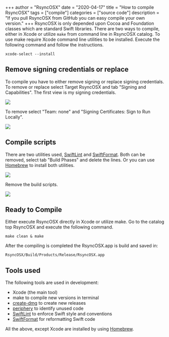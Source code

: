 +++
author = "RsyncOSX"
date = "2020-04-17"
title =  "How to compile RsyncOSX"
tags = ["compile"]
categories = ["source code"]
description = "If you pull RsyncOSX from GitHub you can easy compile your own version."
+++
RsyncOSX is only depended upon Cocoa and  Foundation classes which are standard Swift libraries. There are two ways to compile, either in Xcode or utilize `make` from command line in RsyncOSX catalog. To use make require Xcode command line utilities to be installed. Execute the following command and follow the instructions.

`xcode-select --install`

## Remove signing credentials or replace

To compile you have to either remove signing or replace signing credentials. To remove or replace select Target RsyncOSX and tab "Signing and Capabilities". The first view is my signing credentials.

![](/images/RsyncOSX/master/compile/signing.png)

To remove select "Team: none" and "Signing Certificates: Sign to Run Locally".

![](/images/RsyncOSX/master/compile/nonsigning.png)

## Compile scripts

There are two utilities used, [SwiftLint](https://github.com/realm/SwiftLint) and [SwiftFormat](https://github.com/nicklockwood/SwiftFormat). Both can be removed, select tab "Build Phases" and delete the lines. Or you can use [Homebrew](https://brew.sh/index_nb) to install both utilities.

![](/images/RsyncOSX/master/compile/scripts.png)

Remove the build scripts.

![](/images/RsyncOSX/master/compile/nonscripts.png)

## Ready to Compile

Either execute RsyncOSX directly in Xcode or utilize make. Go to the catalog top RsyncOSX and execute the following command.

`make clean & make`

After the compiling is completed the RsyncOSX.app is build and saved in:

`RsyncOSX/Build/Products/Release/RsyncOSX.app`

## Tools used

The following tools are used in development:

- Xcode (the main tool)
- make to compile new versions in terminal
- [create-dmg](https://github.com/sindresorhus/create-dmg) to create new releases
- [periphery](https://github.com/peripheryapp/periphery) to identify unused code
- [SwiftLint](https://github.com/realm/SwiftLint) to enforce Swift style and conventions
- [SwiftFormat](https://github.com/nicklockwood/SwiftFormat) for reformatting Swift code

All the above, except Xcode are installed by using [Homebrew](https://brew.sh/).
